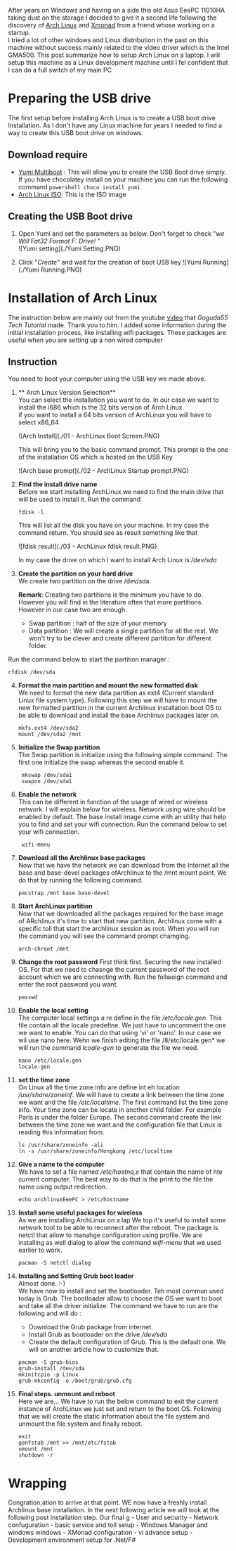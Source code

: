 After years on Windows and having on a side this old Asus EeePC 11010HA taking dust on the storage I decided to give it a second life following the discovery of [Arch Linux](https://www.archlinux.org) and [Xmonad](http://xmonad.org/) from a friend whose working on a startup.  
I tried a lot of other windows and Linux distribution in the past on this machine without success mainly related to the video driver which is the Intel GMA500.  This post summarize how to setup Arch Linux on a laptop.
I will setup this machine as a Linux development machine until I fel confident that I can do a full switch of my main PC

Preparing the USB drive
===
The first setup before installing Arch Linux is to create a USB boot drive Installation. As I don't have any Linux machine for years I needed to find a way to create this USB boot drive on windows.

Download require
---
- [Yumi Multiboot](http://www.pendrivelinux.com/yumi-multiboot-usb-creator/) : This will allow you to create the USB Boot drive simply. If you have chocolatey install on your machine you can run the following command ```powershell
choco install yumi```
- [Arch Linux ISO](https://www.archlinux.org/download/): This is the ISO image

Creating the USB Boot drive
---
1. Open Yumi and set the parameters as below. Don't forget to check "*we Will Fat32 Format F: Drive!* "  
   ![Yumi setting](./Yumi Setting.PNG)  

2. Click "*Create*" and wait for the creation of boot USB key
   ![Yumi Running](./Yumi Running.PNG)

Installation of Arch Linux
===
The instruction below are mainly out from the youtube   [video](https://www.youtube.com/watch?v=Wqh9AQt3nho) that *Goguda55 Tech Tutorial* made. Thank you to him.
I added some information during the initial installation process, like installing wifi packages. These packages are useful when you are setting up a non wired computer

Instruction
--

You need to boot your computer using the USB key we made above.

1. ** Arch Linux Version Selection**  
   You can select the installation you want to do. In our case we want to install the i686 which is the 32 bits version of Arch Linux.  
   if you want to install a 64 bits version of ArchLinux you will have to select x86_64

   ![Arch Install](./01 - ArchLinux Boot Screen.PNG)  

   This will bring you to the basic command prompt. This prompt is the one of the installation OS which is hosted on the USB Key

   ![Arch base prompt](./02 - ArchLinux Startup prompt.PNG)  

2. **Find the install drive name**  
 Before we start installing ArchLinux we need to find the main drive that will be used to install it.
   Run the command  
   ```batch
   fdisk -l
   ```  
   This will list all the disk you have on your machine. In my case the command return.  You should see as result something like that  

   ![fdisk result](./03 - ArchLinux fdisk result.PNG)

   In my case the drive on which I want to install Arch Linux is */dev/sda*

3. **Create the partition on your hard drive**  
   We create two partition on the drive /dev/sda.

   **Remark**: Creating two partitions is the minimum you have to do. However you will find in the literature often that more partitions. However in our case two are enough.

    * Swap partition : half of the size of your memory
    * Data partition : We will create a single partition for all the rest. We won't try to be clever and create different partition for different folder.  

 Run the command below to start the partition manager :  
   ```batch
   cfdisk /dev/sda
   ```  
4. **Format the main partition and mount the new formatted disk**   
    We need to format the new data partition as ext4 (Current standard Linux file system type). Following this step we will have to mount the new formatted partition in the current Archlinux installation boot OS to be able to download and install the base Archlinux packages later on.  
    ```batch
    mkfs.ext4 /dev/sda2
    mount /dev/sda2 /mnt
   ```  

5. **Initialize  the Swap partition**  
The Swap partition is initialize using the following simple command. The first one initialize the swap whereas the second enable it.  
   ```batch
    mkswap /dev/sda1
    swapon /dev/sda1
   ```
6. **Enable the network**  
 This can be different in function of the usage of wired or wireless network. I will explain below for wireless. Network using wire should be enabled by default. The base install image come with an utility that help you to find and set your wifi connection.  Run the command below to set your wifi connection.    
   ```batch
    wifi-menu
   ```  
7. **Download all the Archlinux base packages**  
Now that we have the network we can download from the Internet all the base and base-devel packages ofArchlinux to the /mnt mount point. We do that by running the following command.  
    ```batch
    pacstrap /mnt base base-devel
    ```    
8. **Start ArchLinux partition**  
Now that we downloaded all the packages required for the base image of ARchlinux it's time to start that new partition. Archlinux come with a specific toll that start the archlinux session as root. When you will run the command you will see the command prompt chamging.  
    ```batch
    arch-chroot /mnt
    ```   
9. **Change the root password**
First think first. Securing the new installed OS. For that we need to chasnge the current password of the root account which we are connecting with. Run the follwoign command and enter the root password you want.  
    ```batch
    passwd
    ```    
10. **Enable the local setting**  
The computer local settings a re define in the file  */etc/locale.gen*. This file contain all the locale predefine. We just have to uncomment the one we want to enable.  You can do that using 'vi' or 'nano'. In our case we wil use nano here. Wehn we finish editing the file /8/etc/locale.gen* we will run the command *lcoale-gen* to generate the file we need.  
    ```batch
    nano /etc/locale.gen
    locale-gen
    ```    
11. **set the time zone**  
On Linux all the time zone info are define int eh location */usr/share/zoneinf*. We will have to create a link between the time zone we want and the file */etc/localtime*. The first command list the time zone info. Your time zone can be locate in another child folder. For example Paris is under the folder Europe. The second command create the link between the time zone we want and the configuration file that Linux is reading this information from.  
    ```batch
    ls /usr/share/zoneinfo -ali
    ln -s /usr/share/zoneinfo/Hongkong /etc/localtime
    ```  
12. **Give a name to the computer**  
We have to set a file named */etc/hostna,e* that contain the name of hte current computer. The best way to do that is the print to the file the name using output redirection.  
    ```batch
    echo archlinuxEeePC > /etc/hostname
    ```  
13. **Install some useful packages for wireless**  
As we are installing ArchLinux on a lap We top it's useful to install some  network tool to be able to reconnect after the reboot. The package is netctl that allow to manahge configuration using profile. We are installing as well dialog to allow the command *wifi-menu* that we used earlier to work.  
    ```batch
    pacman -S netctl dialog
    ```  
14. **Installing and Setting Grub boot loader**  
Almost done.  :-)  
We have now to install and set the bootloader. Teh most commun used today is Grub. The bootloader allow to choose the OS we want to boot and take all the driver initialize. The command we have to run are the following and will do :
    - Download the Grub package from internet.
    - Install Grub as bootloader on the drive */dev/sda*
    - Create the default configuration of Grub. This is the default one. We will on another article how to customize that.  
    ```batch
    pacman -S grub-bios
    grub-install /dev/sda
    mkinitcpio -p Linux
    grub-mkconfig -o /boot/grub/grub.cfg
    ```  
15. **Final steps. unmount and reboot**  
Here we are... We have to run the below command to exit the current instance of ArchLinux we just set and return to the boot OS. Following that we will create the  static information about the file system and unmount the file system and finally reboot.  
    ```batch
    exit
    genfstab /mnt >> /mnt/etc/fstab
    umount /mnt
    shutdown -r
    ```  

Wrapping  
=======
Congration;ation to arrive at that point. WE now have a freshly install Archlinux base installation. In the next following article we will look at the following post installation step. Our final g
    - User and security
    - Network confuguration
    - basic service and toll setup
    - Windows Manager and windows windows
    - XMonad configuration
    - vi advance setup
    - Development environment setup for .Net/F#
